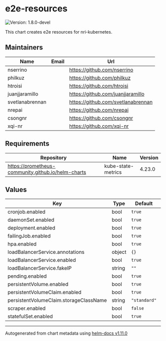 # e2e-resources

![Version: 1.8.0-devel](https://img.shields.io/badge/Version-1.8.0--devel-informational?style=flat-square)

This chart creates e2e resources for nri-kubernetes.

## Maintainers

| Name | Email | Url |
| ---- | ------ | --- |
| nserrino |  | <https://github.com/nserrino> |
| philkuz |  | <https://github.com/philkuz> |
| htroisi |  | <https://github.com/htroisi> |
| juanjjaramillo |  | <https://github.com/juanjjaramillo> |
| svetlanabrennan |  | <https://github.com/svetlanabrennan> |
| nrepai |  | <https://github.com/nrepai> |
| csongnr |  | <https://github.com/csongnr> |
| xqi-nr |  | <https://github.com/xqi-nr> |

## Requirements

| Repository | Name | Version |
|------------|------|---------|
| https://prometheus-community.github.io/helm-charts | kube-state-metrics | 4.23.0 |

## Values

| Key | Type | Default | Description |
|-----|------|---------|-------------|
| cronjob.enabled | bool | `true` |  |
| daemonSet.enabled | bool | `true` |  |
| deployment.enabled | bool | `true` |  |
| failingJob.enabled | bool | `true` |  |
| hpa.enabled | bool | `true` |  |
| loadBalancerService.annotations | object | `{}` |  |
| loadBalancerService.enabled | bool | `true` |  |
| loadBalancerService.fakeIP | string | `""` |  |
| pending.enabled | bool | `true` |  |
| persistentVolume.enabled | bool | `true` |  |
| persistentVolumeClaim.enabled | bool | `true` |  |
| persistentVolumeClaim.storageClassName | string | `"standard"` |  |
| scraper.enabled | bool | `false` |  |
| statefulSet.enabled | bool | `true` |  |

----------------------------------------------
Autogenerated from chart metadata using [helm-docs v1.11.0](https://github.com/norwoodj/helm-docs/releases/v1.11.0)
